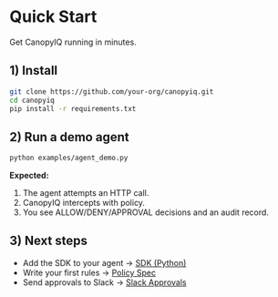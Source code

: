 # Quick Start

Get CanopyIQ running in minutes.

## 1) Install

```bash
git clone https://github.com/your-org/canopyiq.git
cd canopyiq
pip install -r requirements.txt
```

## 2) Run a demo agent

```bash
python examples/agent_demo.py
```

**Expected:**

1. The agent attempts an HTTP call.
2. CanopyIQ intercepts with policy.
3. You see ALLOW/DENY/APPROVAL decisions and an audit record.

## 3) Next steps

- Add the SDK to your agent → [SDK (Python)](reference/sdk-python.md)
- Write your first rules → [Policy Spec](reference/policy-spec.md)
- Send approvals to Slack → [Slack Approvals](tutorials/slack-approvals.md)